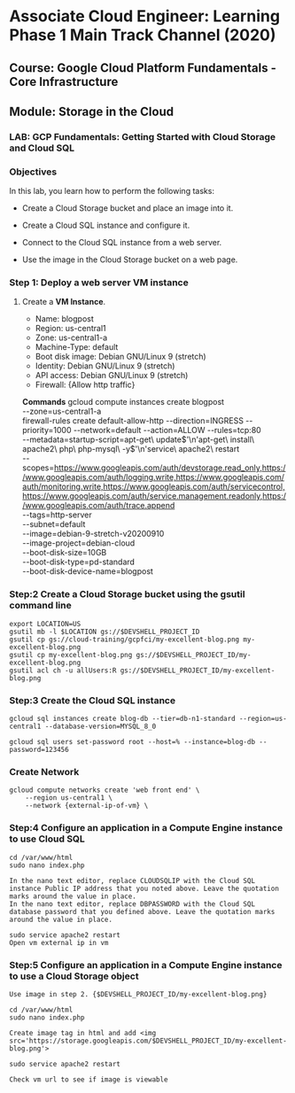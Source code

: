 # Associate Cloud Engineer: Learning Phase 1 Main Track Channel (2020)

## Course: Google Cloud Platform Fundamentals - Core Infrastructure

## Module: Storage in the Cloud

### LAB: GCP Fundamentals: Getting Started with Cloud Storage and Cloud SQL

### Objectives

In this lab, you learn how to perform the following tasks:

* Create a Cloud Storage bucket and place an image into it.
  
* Create a Cloud SQL instance and configure it.
  
* Connect to the Cloud SQL instance from a web server.
  
* Use the image in the Cloud Storage bucket on a web page.

### Step 1: Deploy a web server VM instance

1. Create a **VM Instance**.
    * Name: blogpost
    * Region: us-central1
    * Zone: us-central1-a
    * Machine-Type: default
    * Boot disk image: Debian GNU/Linux 9 (stretch)
    * Identity: Debian GNU/Linux 9 (stretch)
    * API access: Debian GNU/Linux 9 (stretch)
    * Firewall: {Allow http traffic}
    
    
    **Commands**
    gcloud compute instances create blogpost \
    --zone=us-central1-a \
    firewall-rules create default-allow-http --direction=INGRESS --priority=1000 --network=default --action=ALLOW --rules=tcp:80 \
    --metadata=startup-script=apt-get\ update$'\n'apt-get\ install\ apache2\ php\ php-mysql\ -y$'\n'service\ apache2\ restart \
    --scopes=https://www.googleapis.com/auth/devstorage.read_only,https://www.googleapis.com/auth/logging.write,https://www.googleapis.com/auth/monitoring.write,https://www.googleapis.com/auth/servicecontrol,https://www.googleapis.com/auth/service.management.readonly,https://www.googleapis.com/auth/trace.append \
    --tags=http-server \
    --subnet=default \
    --image=debian-9-stretch-v20200910 \
    --image-project=debian-cloud \
    --boot-disk-size=10GB \
    --boot-disk-type=pd-standard \
    --boot-disk-device-name=blogpost
    
### Step:2 Create a Cloud Storage bucket using the gsutil command line
    export LOCATION=US    
    gsutil mb -l $LOCATION gs://$DEVSHELL_PROJECT_ID
    gsutil cp gs://cloud-training/gcpfci/my-excellent-blog.png my-excellent-blog.png
    gsutil cp my-excellent-blog.png gs://$DEVSHELL_PROJECT_ID/my-excellent-blog.png
    gsutil acl ch -u allUsers:R gs://$DEVSHELL_PROJECT_ID/my-excellent-blog.png
    
### Step:3 Create the Cloud SQL instance
    gcloud sql instances create blog-db --tier=db-n1-standard --region=us-central1 --database-version=MYSQL_8_0
    
    gcloud sql users set-password root --host=% --instance=blog-db --password=123456
    
### Create Network
    
    gcloud compute networks create 'web front end' \
        --region us-central1 \
        --network {external-ip-of-vm} \
    
### Step:4 Configure an application in a Compute Engine instance to use Cloud SQL

    cd /var/www/html
    sudo nano index.php
    
    In the nano text editor, replace CLOUDSQLIP with the Cloud SQL instance Public IP address that you noted above. Leave the quotation marks around the value in place.
    In the nano text editor, replace DBPASSWORD with the Cloud SQL database password that you defined above. Leave the quotation marks around the value in place.
    
    sudo service apache2 restart
    Open vm external ip in vm
    
### Step:5 Configure an application in a Compute Engine instance to use a Cloud Storage object
    Use image in step 2. {$DEVSHELL_PROJECT_ID/my-excellent-blog.png}

    cd /var/www/html
    sudo nano index.php
    
    Create image tag in html and add <img src='https://storage.googleapis.com/$DEVSHELL_PROJECT_ID/my-excellent-blog.png'>
    
    sudo service apache2 restart
    
    Check vm url to see if image is viewable